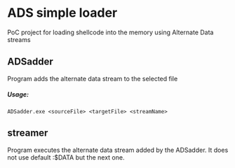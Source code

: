 # ADS simple loader

PoC project for loading shellcode into the memory using Alternate Data streams

## ADSadder

Program adds the alternate data stream to the selected file
##### Usage:
    ADSadder.exe <sourceFile> <targetFile> <streamName>

## streamer

Program executes the alternate data stream added by the ADSadder. It does not use default :$DATA but the next one.
